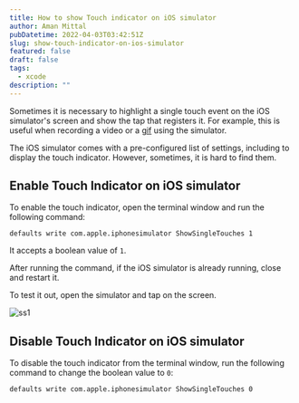 ```yaml
---
title: How to show Touch indicator on iOS simulator
author: Aman Mittal
pubDatetime: 2022-04-03T03:42:51Z
slug: show-touch-indicator-on-ios-simulator
featured: false
draft: false
tags:
  - xcode
description: ""
---
```


Sometimes it is necessary to highlight a single touch event on the iOS simulator's screen and show the tap that registers it. For example, this is useful when recording a video or a [gif](https://en.wikipedia.org/wiki/GIF) using the simulator.

The iOS simulator comes with a pre-configured list of settings, including to display the touch indicator. However, sometimes, it is hard to find them.

## Enable Touch Indicator on iOS simulator

To enable the touch indicator, open the terminal window and run the following command:

```shell
defaults write com.apple.iphonesimulator ShowSingleTouches 1
```

It accepts a boolean value of `1`.

After running the command, if the iOS simulator is already running, close and restart it.

To test it out, open the simulator and tap on the screen.

![ss1](https://i.imgur.com/h31kDO1.gif)

## Disable Touch Indicator on iOS simulator

To disable the touch indicator from the terminal window, run the following command to change the boolean value to `0`:

```shell
defaults write com.apple.iphonesimulator ShowSingleTouches 0
```
